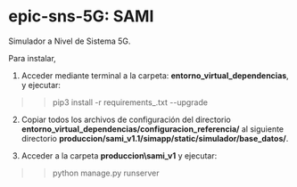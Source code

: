 # epic-sns-5G: SAMI
Simulador a Nivel de Sistema 5G.

Para instalar, 

1. Acceder mediante terminal a la carpeta: **entorno_virtual_dependencias**, y ejecutar:
>>pip3 install -r requirements_<fecha>.txt --upgrade
  
2. Copiar todos los archivos de configuración del directorio **entorno_virtual_dependencias/configuracion_referencia/** al siguiente directorio **produccion/sami_v1.1/simapp/static/simulador/base_datos/**.
  
3. Acceder a la carpeta **produccion\sami_v1** y ejecutar:
>>python manage.py runserver
